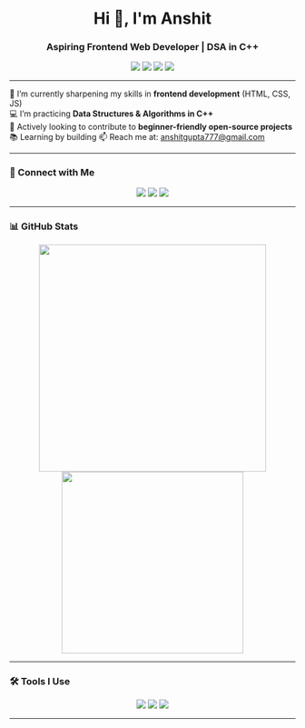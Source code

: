 <h1 align="center">Hi 👋, I'm Anshit</h1>
<h3 align="center">Aspiring Frontend Web Developer | DSA in C++</h3>

<p align="center">
  <img src="https://img.shields.io/badge/HTML-E34F26?style=for-the-badge&logo=html5&logoColor=white"/>
  <img src="https://img.shields.io/badge/CSS-1572B6?style=for-the-badge&logo=css3&logoColor=white"/>
  <img src="https://img.shields.io/badge/JavaScript-yellow?style=for-the-badge&logo=javascript&logoColor=black"/>
  <img src="https://img.shields.io/badge/C++-00599C?style=for-the-badge&logo=c%2b%2b&logoColor=white"/>
</p>

---

🌱 I’m currently sharpening my skills in **frontend development** (HTML, CSS, JS)  
💻 I’m practicing **Data Structures & Algorithms in C++**  
🎯 Actively looking to contribute to **beginner-friendly open-source projects**  
📚 Learning by building 
📫 Reach me at: [anshitgupta777@gmail.com](mailto:anshitgupta777@gmail.com)

---

### 🔗 Connect with Me

<p align="center">
  <a href="https://github.com/Anshit-Gupta"><img src="https://img.shields.io/badge/GitHub-100000?style=for-the-badge&logo=github&logoColor=white" /></a>
  <a href="https://www.linkedin.com/in/anshit-gupta-2b2247365/"><img src="https://img.shields.io/badge/LinkedIn-0A66C2?style=for-the-badge&logo=linkedin&logoColor=white" /></a>
  <a href="mailto:anshitgupta777@gmail.com"><img src="https://img.shields.io/badge/Email-D14836?style=for-the-badge&logo=gmail&logoColor=white" /></a>
</p>

---

### 📊 GitHub Stats

<p align="center">
  <img src="https://github-readme-stats.vercel.app/api?username=yourusername&show_icons=true&theme=tokyonight" width="400"/>
  <img src="https://github-readme-stats.vercel.app/api/top-langs/?username=yourusername&layout=compact&theme=tokyonight" width="320"/>
</p>

---

### 🛠️ Tools I Use

<p align="center">
  <img src="https://img.shields.io/badge/VS Code-007ACC?style=for-the-badge&logo=visual%20studio%20code&logoColor=white"/>
  <img src="https://img.shields.io/badge/Chrome-4285F4?style=for-the-badge&logo=google-chrome&logoColor=white"/>
  <img src="https://img.shields.io/badge/Git-F05032?style=for-the-badge&logo=git&logoColor=white"/>
</p>

---



